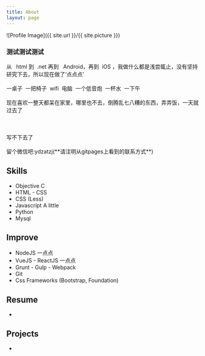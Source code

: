 ```yaml
---
title: About
layout: page
---
```

![Profile Image]({{ site.url }}/{{ site.picture }})

<h3>测试测试测试</h3>

<div>
	<span>从 &nbsp; html 到 &nbsp;.net 再到 &nbsp; Android，再到 &nbsp;iOS ，我做什么都是浅尝辄止，没有坚持研究下去，所以现在做了‘点点点’</span><br/>
	<br/>
	<span>一桌子&nbsp;&nbsp;一把椅子&nbsp;&nbsp;wifi&nbsp;&nbsp;电脑&nbsp;&nbsp;一个低音炮&nbsp;&nbsp;一杯水&nbsp;&nbsp;一下午</span><br/>
	<br/>
	<span>现在喜欢一整天都呆在家里，哪里也不去，倒腾乱七八糟的东西，弄弄饭，一天就过去了</span><br/>
	<br/>
	<span></span><br/>
	<br/>
	<span>写不下去了</span><br/>
	<br/>
	<span>留个微信吧:ydzatzj(**请注明从gitpages上看到的联系方式**)</span>
</div>
<h2>Skills</h2>

<ul class="skill-list">
	<li>Objective C</li>
	<li>HTML - CSS</li>
	<li>CSS (Less)</li>
	<li>Javascript A little</li>
	<li>Python</li>
	<li>Mysql</li>
</ul>

<h2>Improve</h2>

<ul class="skill-list ">
	<li>NodeJS 一点点</li>
	<li>VueJS - ReactJS  一点点</li>
	<li>Grunt - Gulp - Webpack</li>
	<li>Git</li>
	<li>Css Frameworks (Bootstrap, Foundation)</li>
</ul>

<h2>Resume</h2>
<ul>
	<li></li>		
</ul>

<h2>Projects</h2>

<ul>
	<li></li>
</ul>

